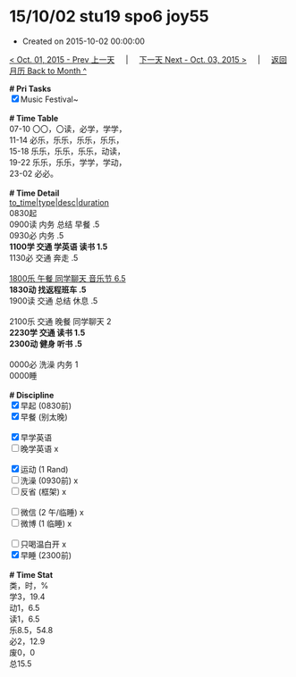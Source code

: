 # 15/10/02 stu19 spo6 joy55

- Created on 2015-10-02 00:00:00

[< Oct. 01, 2015 - Prev 上一天](/_archived/lifelogs/2015/10/d01.md) &nbsp; &nbsp; | &nbsp; &nbsp; [下一天 Next - Oct. 03, 2015 >](/_archived/lifelogs/2015/10/d03.md) &nbsp; &nbsp; |  &nbsp; &nbsp; [返回月历 Back to Month ^](/_archived/lifelogs/2015/10/index.md)
<br/><div><strong># Pri Tasks</strong></div><div><input checked="true" type="checkbox"/>Music Festival~<br/></div><div><br/></div><div><b># Time Table</b></div><div>07-10 〇〇，〇读，必学，学学，</div><div>11-14 必乐，乐乐，乐乐，乐乐，</div><div>15-18 乐乐，乐乐，乐乐，动读，</div><div>19-22 乐乐，乐乐，学学，学动，</div><div>23-02 必必。</div><div><br/></div><div><b># Time Detail</b></div><div><u>to_time|type|desc|duration</u></div><div>0830起</div><div>0900读 内务 总结 早餐 .5</div><div>0930必 内务 .5</div><div><b>1100学 交通 学英语 读书 1.5</b></div><div>1130必 交通 奔走 .5</div><div><br clear="none"/></div><div><u>1800乐 午餐 同学聊天 音乐节 6.5</u></div><div><b>1830动 找返程班车 .5</b></div><div>1900读 交通 总结 休息 .5</div><div><br/></div><div>2100乐 交通 晚餐 同学聊天 2</div><div><b>2230学 交通 读书 1.5</b></div><div><b>2300动 健身 听书 .5</b></div><div><b><br/></b></div><div>0000必 洗澡 内务 1</div><div>0000睡</div><div><br/></div><div><b># Discipline</b></div><div><input checked="true" type="checkbox"/>早起 (0830前) </div><div><input checked="true" type="checkbox"/>早餐 (别太晚) </div><div><br/></div><div><input checked="true" type="checkbox"/>早学英语 </div><div><input type="checkbox"/>晚学英语 x</div><div><br/></div><div><input checked="true" type="checkbox"/>运动 (1 Rand) </div><div><input type="checkbox"/>洗澡 (0930前) x</div><div><input type="checkbox"/>反省 (框架) x</div><div><br/></div><div><input type="checkbox"/>微信 (2 午/临睡) x</div><div><input type="checkbox"/>微博 (1 临睡) x</div><div><br/></div><div><input type="checkbox"/>只喝温白开 x</div><div><input checked="true" type="checkbox"/>早睡 (2300前) </div><div><br/></div><div><b># Time Stat</b></div><div>类，时，%<br clear="none"/>学3，19.4<br clear="none"/>动1，6.5<br clear="none"/>读1，6.5<br clear="none"/>乐8.5，54.8<br clear="none"/>必2，12.9<br clear="none"/>废0，0</div><div>总15.5</div><div><br/></div><div><br/></div>
